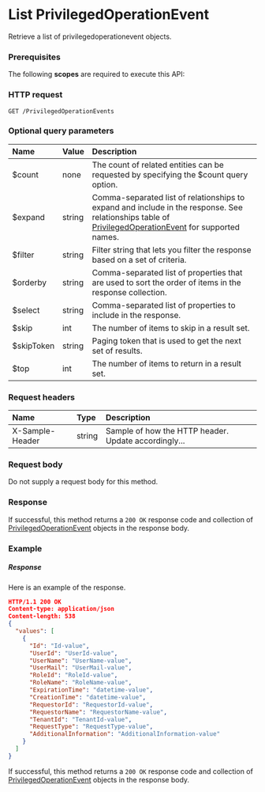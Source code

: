# List PrivilegedOperationEvent

Retrieve a list of privilegedoperationevent objects.
### Prerequisites
The following **scopes** are required to execute this API: 
### HTTP request
<!-- { "blockType": "ignored" } -->
```http
GET /PrivilegedOperationEvents
```
### Optional query parameters
|Name|Value|Description|
|:---------------|:--------|:-------|
|$count|none|The count of related entities can be requested by specifying the $count query option.|
|$expand|string|Comma-separated list of relationships to expand and include in the response. See relationships table of [PrivilegedOperationEvent](../resources/privilegedoperationevent.md) for supported names. |
|$filter|string|Filter string that lets you filter the response based on a set of criteria.|
|$orderby|string|Comma-separated list of properties that are used to sort the order of items in the response collection.|
|$select|string|Comma-separated list of properties to include in the response.|
|$skip|int|The number of items to skip in a result set.|
|$skipToken|string|Paging token that is used to get the next set of results.|
|$top|int|The number of items to return in a result set.|

### Request headers
| Name       | Type | Description|
|:-----------|:------|:----------|
| X-Sample-Header  | string  | Sample of how the HTTP header. Update accordingly...|

### Request body
Do not supply a request body for this method.
### Response
If successful, this method returns a `200 OK` response code and collection of [PrivilegedOperationEvent](../resources/privilegedoperationevent.md) objects in the response body.
### Example
##### Response
Here is an example of the response.
<!-- {
  "blockType": "response",
  "truncated": false,
  "@odata.type": "privilegedoperationevents"
} -->
```json
HTTP/1.1 200 OK
Content-type: application/json
Content-length: 538
{
  "values": [
    {
      "Id": "Id-value",
      "UserId": "UserId-value",
      "UserName": "UserName-value",
      "UserMail": "UserMail-value",
      "RoleId": "RoleId-value",
      "RoleName": "RoleName-value",
      "ExpirationTime": "datetime-value",
      "CreationTime": "datetime-value",
      "RequestorId": "RequestorId-value",
      "RequestorName": "RequestorName-value",
      "TenantId": "TenantId-value",
      "RequestType": "RequestType-value",
      "AdditionalInformation": "AdditionalInformation-value"
    }
  ]
}
```
If successful, this method returns a `200 OK` response code and collection of [PrivilegedOperationEvent](../resources/privilegedoperationevent.md) objects in the response body.

<!-- uuid: 95841762-5e43-480f-806e-c60f2832c3d1
2015-10-16 09:34:59 UTC -->
<!-- {
  "type": "#page.annotation",
  "description": "List PrivilegedOperationEvent",
  "keywords": "",
  "section": "documentation",
  "tocPath": ""
}-->